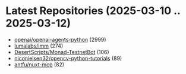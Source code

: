# Latest Repositories (2025-03-10 .. 2025-03-12)

- [openai/openai-agents-python](https://github.com/openai/openai-agents-python) (2999)
- [lumalabs/imm](https://github.com/lumalabs/imm) (274)
- [DesertScripts/Monad-TestnetBot](https://github.com/DesertScripts/Monad-TestnetBot) (106)
- [niconielsen32/opencv-python-tutorials](https://github.com/niconielsen32/opencv-python-tutorials) (89)
- [antfu/nuxt-mcp](https://github.com/antfu/nuxt-mcp) (82)

